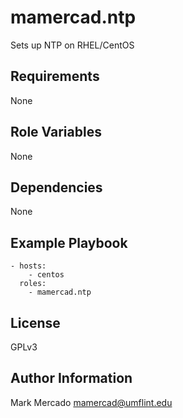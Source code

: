 mamercad.ntp
============

Sets up NTP on RHEL/CentOS

Requirements
------------

None

Role Variables
--------------

None

Dependencies
------------

None

Example Playbook
----------------

    - hosts:
        - centos
      roles:
        - mamercad.ntp

License
-------

GPLv3

Author Information
------------------

Mark Mercado <mamercad@umflint.edu>

